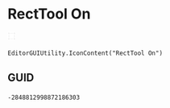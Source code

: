 # RectTool On
![](/img/RectTool%20On.png)

``` CSharp
EditorGUIUtility.IconContent("RectTool On")
```
## GUID
```
-2848812998872186303
```
